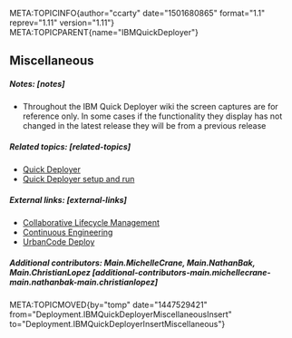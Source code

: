 META:TOPICINFO{author="ccarty" date="1501680865" format="1.1"
reprev="1.11" version="1.11"} META:TOPICPARENT{name="IBMQuickDeployer"}

## Miscellaneous

##### Notes: [notes]

-   Throughout the IBM Quick Deployer wiki the screen captures are for
    reference only. In some cases if the functionality they display has
    not changed in the latest release they will be from a previous
    release

##### Related topics: [related-topics]

-   [Quick Deployer](IBMQuickDeployer)
-   [Quick Deployer setup and run](IBMQuickDeployerSetupAndRun)

##### External links: [external-links]

-   [Collaborative Lifecycle Management](https://jazz.net/products/clm/)
-   [Continuous
    Engineering](https://jazz.net/products/continuous-engineering-solution/)
-   [UrbanCode Deploy](http://www-03.ibm.com/software/products/en/ucdep)

##### Additional contributors: Main.MichelleCrane, Main.NathanBak, Main.ChristianLopez [additional-contributors-main.michellecrane-main.nathanbak-main.christianlopez]

META:TOPICMOVED{by="tomp" date="1447529421"
from="Deployment.IBMQuickDeployerMiscellaneousInsert"
to="Deployment.IBMQuickDeployerInsertMiscellaneous"}
